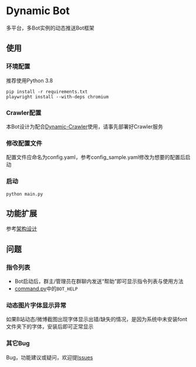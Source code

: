 # Dynamic Bot

多平台，多Bot实例的动态推送Bot框架

## 使用
### 环境配置
推荐使用Python 3.8
```shell
pip install -r requirements.txt
playwright install --with-deps chromium
```

### Crawler配置
本Bot设计为配合[Dynamic-Crawler](https://github.com/Cloud-wish/Dynamic-Crawler)使用，请事先部署好Crawler服务

### 修改配置文件
配置文件应命名为config.yaml，参考config_sample.yaml修改为想要的配置后启动

### 启动
`python main.py`

## 功能扩展
参考[架构设计](https://github.com/Cloud-wish/Dynamic-Bot/blob/main/docs/design.md)

## 问题
### 指令列表
- Bot启动后，群主/管理员在群聊内发送“帮助”即可显示指令列表与使用方法
- [command.py](https://github.com/Cloud-wish/Dynamic-Bot/blob/main/bot/constants/command.py)中的`BOT_HELP`

### 动态图片字体显示异常
如果B站动态/微博截图出现字体显示出错/缺失的情况，是因为系统中未安装font文件夹下的字体，安装后即可正常显示

### 其它Bug
Bug，功能建议或疑问，欢迎提[Issues](https://github.com/Cloud-wish/Dynamic-Bot/issues)